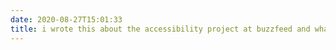 ```yaml
---
date: 2020-08-27T15:01:33
title: i wrote this about the accessibility project at buzzfeed and what it means to me https://tech.buzzfeed.com/accessible-buzzfeed-2e1f3f94f352
---
```

